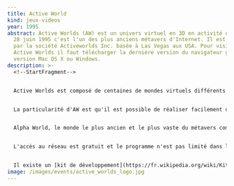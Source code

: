 ```yaml
---
title: Active World
kind: jeux-videos
year: 1995
abstract: Active Worlds (AW) est un univers virtuel en 3D en activité depuis le
  28 juin 1995 c'est l'un des plus anciens métavers d'Internet. Il est développé
  par la société Activeworlds Inc. basée à Las Vegas aux USA. Pour visiter
  Active Worlds il faut télécharger la dernière version du navigateur gratuit en
  version Mac OS X ou Windows.
description: >-
  <!--StartFragment-->


  Active Worlds est composé de centaines de mondes virtuels différents construits par les utilisateurs et qu'il est possible d'explorer sous la forme d'un [avatar](https://fr.wikipedia.org/wiki/Avatar_(informatique) "Avatar (informatique)"), son double numérique dans le programme, personnalisable. Il ne s'agit pas d'un jeu à proprement parler puisqu'il n'y a ni but ni objectif, ni point ni classement. Active Worlds permet de rencontrer des gens de partout dans le monde pour discuter (notamment avec un micro via [VoIP](https://fr.wikipedia.org/wiki/VoIP "VoIP")) ou jouer dans un environnement interactif en 3D qui réunit texte, image, son et vidéo. Les utilisateurs se regroupent en communautés pour développer divers projets tels que l'organisation de rencontres, de jeux, de concours, d'expositions ou de mariages.


  La particularité d'AW est qu'il est possible de réaliser facilement des constructions en temps réel avec des objets et des textures parmi des milliers de modèles différents. L'idée première d'Activeworlds, Inc. étant d'essayer de développer l'équivalent en 3D des sites Web en 2D. Chaque monde possède sa propre bibliothèque d'objets aux formats .rwx ([RenderWare](https://fr.wikipedia.org/wiki/RenderWare "RenderWare")), .cob ([TrueSpace](https://fr.wikipedia.org/wiki/Truespace "Truespace")) et .x ([DirectX](https://fr.wikipedia.org/wiki/DirectX "DirectX")). [Blender](https://fr.wikipedia.org/wiki/Blender "Blender") est recommandé pour la réalisation de ses propres modèles mais [TrueSpace](https://fr.wikipedia.org/wiki/Truespace "Truespace") et [Wings 3D](https://fr.wikipedia.org/wiki/Wings_3D "Wings 3D") sont très utilisés.


  Alpha World, le monde le plus ancien et le plus vaste du métavers comptait début 2014 plus de 230 millions d'objets installés sur un territoire virtuel de plus de 420 000 kilomètres carrés virtuels.


  L'accès au réseau est gratuit et le programme n'est pas limité dans le temps. Active Worlds possède sa propre monnaie, l'AWC (Active Worlds credit) pour acheter des accessoires pour compléter son avatar ou payer des services pour ouvrir son propre monde, obtenir un hébergement, augmenter sa limite de robots, etc.


  Il existe un [kit de développement](https://fr.wikipedia.org/wiki/Kit_de_d%C3%A9veloppement "Kit de développement") (SDK) qui permet aux développeurs de créer des applications pour aider à la gestion des mondes ou l'organisation de jeux sous la forme de robots. On trouve aussi des utilitaires permettant entre autres de réaliser des cartes, créer du relief comme les Alpes ou faire des graphiques d'affluence. Il est possible d'héberger son propre monde grâce au *world server*.
image: /images/events/active_worlds_logo.jpg
---
```


